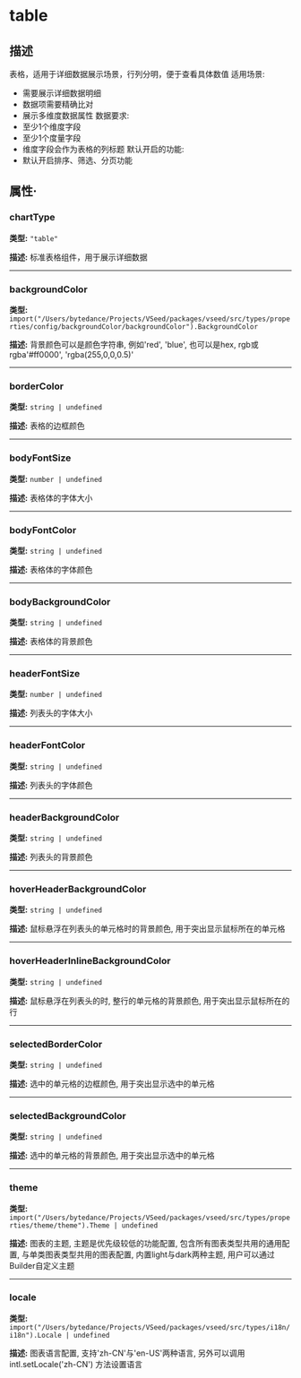 # table
## 描述
表格，适用于详细数据展示场景，行列分明，便于查看具体数值
适用场景:
- 需要展示详细数据明细
- 数据项需要精确比对
- 展示多维度数据属性
数据要求:
- 至少1个维度字段
- 至少1个度量字段
- 维度字段会作为表格的列标题
默认开启的功能:
- 默认开启排序、筛选、分页功能


## 属性·

### chartType

**类型:** `"table"`

**描述:**
标准表格组件，用于展示详细数据

---

### backgroundColor

**类型:** `import("/Users/bytedance/Projects/VSeed/packages/vseed/src/types/properties/config/backgroundColor/backgroundColor").BackgroundColor`

**描述:**
背景颜色可以是颜色字符串, 例如'red', 'blue', 也可以是hex, rgb或rgba'#ff0000', 'rgba(255,0,0,0.5)'

---

### borderColor

**类型:** `string | undefined`

**描述:**
表格的边框颜色

---

### bodyFontSize

**类型:** `number | undefined`

**描述:**
表格体的字体大小

---

### bodyFontColor

**类型:** `string | undefined`

**描述:**
表格体的字体颜色

---

### bodyBackgroundColor

**类型:** `string | undefined`

**描述:**
表格体的背景颜色

---

### headerFontSize

**类型:** `number | undefined`

**描述:**
列表头的字体大小

---

### headerFontColor

**类型:** `string | undefined`

**描述:**
列表头的字体颜色

---

### headerBackgroundColor

**类型:** `string | undefined`

**描述:**
列表头的背景颜色

---

### hoverHeaderBackgroundColor

**类型:** `string | undefined`

**描述:**
鼠标悬浮在列表头的单元格时的背景颜色, 用于突出显示鼠标所在的单元格

---

### hoverHeaderInlineBackgroundColor

**类型:** `string | undefined`

**描述:**
鼠标悬浮在列表头的时, 整行的单元格的背景颜色, 用于突出显示鼠标所在的行

---

### selectedBorderColor

**类型:** `string | undefined`

**描述:**
选中的单元格的边框颜色, 用于突出显示选中的单元格

---

### selectedBackgroundColor

**类型:** `string | undefined`

**描述:**
选中的单元格的背景颜色, 用于突出显示选中的单元格

---

### theme

**类型:** `import("/Users/bytedance/Projects/VSeed/packages/vseed/src/types/properties/theme/theme").Theme | undefined`

**描述:**
图表的主题, 主题是优先级较低的功能配置, 包含所有图表类型共用的通用配置, 与单类图表类型共用的图表配置, 内置light与dark两种主题, 用户可以通过Builder自定义主题

---

### locale

**类型:** `import("/Users/bytedance/Projects/VSeed/packages/vseed/src/types/i18n/i18n").Locale | undefined`

**描述:**
图表语言配置, 支持'zh-CN'与'en-US'两种语言, 另外可以调用 intl.setLocale('zh-CN') 方法设置语言